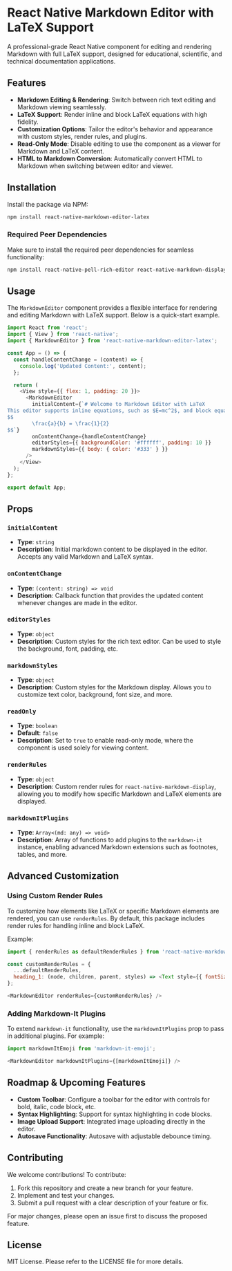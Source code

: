 # React Native Markdown Editor with LaTeX Support

A professional-grade React Native component for editing and rendering Markdown with full LaTeX support, designed for educational, scientific, and technical documentation applications.

## Features

- **Markdown Editing & Rendering**: Switch between rich text editing and Markdown viewing seamlessly.
- **LaTeX Support**: Render inline and block LaTeX equations with high fidelity.
- **Customization Options**: Tailor the editor's behavior and appearance with custom styles, render rules, and plugins.
- **Read-Only Mode**: Disable editing to use the component as a viewer for Markdown and LaTeX content.
- **HTML to Markdown Conversion**: Automatically convert HTML to Markdown when switching between editor and viewer.

## Installation

Install the package via NPM:

```bash
npm install react-native-markdown-editor-latex
```

### Required Peer Dependencies

Make sure to install the required peer dependencies for seamless functionality:

```bash
npm install react-native-pell-rich-editor react-native-markdown-display react-native-math-view react-native-webview markdown-it markdown-it-mathjax3
```

## Usage

The `MarkdownEditor` component provides a flexible interface for rendering and editing Markdown with LaTeX support. Below is a quick-start example.

```javascript
import React from 'react';
import { View } from 'react-native';
import { MarkdownEditor } from 'react-native-markdown-editor-latex';

const App = () => {
  const handleContentChange = (content) => {
    console.log('Updated Content:', content);
  };

  return (
    <View style={{ flex: 1, padding: 20 }}>
      <MarkdownEditor
        initialContent={`# Welcome to Markdown Editor with LaTeX
This editor supports inline equations, such as $E=mc^2$, and block equations like below:
$$
        \frac{a}{b} = \frac{1}{2}
$$`}
        onContentChange={handleContentChange}
        editorStyles={{ backgroundColor: '#ffffff', padding: 10 }}
        markdownStyles={{ body: { color: '#333' } }}
      />
    </View>
  );
};

export default App;
```

## Props

### `initialContent`
- **Type**: `string`
- **Description**: Initial markdown content to be displayed in the editor. Accepts any valid Markdown and LaTeX syntax.

### `onContentChange`
- **Type**: `(content: string) => void`
- **Description**: Callback function that provides the updated content whenever changes are made in the editor.

### `editorStyles`
- **Type**: `object`
- **Description**: Custom styles for the rich text editor. Can be used to style the background, font, padding, etc.

### `markdownStyles`
- **Type**: `object`
- **Description**: Custom styles for the Markdown display. Allows you to customize text color, background, font size, and more.

### `readOnly`
- **Type**: `boolean`
- **Default**: `false`
- **Description**: Set to `true` to enable read-only mode, where the component is used solely for viewing content.

### `renderRules`
- **Type**: `object`
- **Description**: Custom render rules for `react-native-markdown-display`, allowing you to modify how specific Markdown and LaTeX elements are displayed.

### `markdownItPlugins`
- **Type**: `Array<(md: any) => void>`
- **Description**: Array of functions to add plugins to the `markdown-it` instance, enabling advanced Markdown extensions such as footnotes, tables, and more.

## Advanced Customization

### Using Custom Render Rules
To customize how elements like LaTeX or specific Markdown elements are rendered, you can use `renderRules`. By default, this package includes render rules for handling inline and block LaTeX.

Example:
```javascript
import { renderRules as defaultRenderRules } from 'react-native-markdown-editor-latex';

const customRenderRules = {
  ...defaultRenderRules,
  heading_1: (node, children, parent, styles) => <Text style={{ fontSize: 30, color: 'blue' }}>{children}</Text>
};

<MarkdownEditor renderRules={customRenderRules} />
```

### Adding Markdown-It Plugins
To extend `markdown-it` functionality, use the `markdownItPlugins` prop to pass in additional plugins. For example:

```javascript
import markdownItEmoji from 'markdown-it-emoji';

<MarkdownEditor markdownItPlugins={[markdownItEmoji]} />
```

## Roadmap & Upcoming Features

- **Custom Toolbar**: Configure a toolbar for the editor with controls for bold, italic, code block, etc.
- **Syntax Highlighting**: Support for syntax highlighting in code blocks.
- **Image Upload Support**: Integrated image uploading directly in the editor.
- **Autosave Functionality**: Autosave with adjustable debounce timing.

## Contributing

We welcome contributions! To contribute:
1. Fork this repository and create a new branch for your feature.
2. Implement and test your changes.
3. Submit a pull request with a clear description of your feature or fix.

For major changes, please open an issue first to discuss the proposed feature.

## License

MIT License. Please refer to the LICENSE file for more details.
